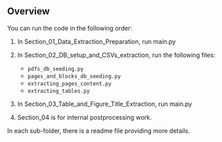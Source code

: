 ## Overview

You can run the code in the following order:
1. In Section_01_Data_Extraction_Preparation, run main.py
2. In Section_02_DB_setup_and_CSVs_extraction, run the following files:
    * `pdfs_db_seeding.py`
    * `pages_and_blocks_db_seeding.py`
    * `extracting_pages_content.py`    
    * `extracting_tables.py`
3. In Section_03_Table_and_Figure_Title_Extraction, run main.py

4. Section_04 is for internal postprocessing work.

In each sub-folder, there is a readme file providing more details.
